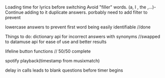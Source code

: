 Loading time for lyrics before switching
Avoid "filler" words. (a, I , the ,...)-Continue adding to it
duplicate answers. porbably need to add filter to prevent

lowercase answers to prevent first word being easily identifiable
//done

Things to do:
dictionary api for incorrect answers with synonyms
//swapped to datamuse api for ease of use and better results

lifeline button functions
// 50/50 complete

spotify playback(timestamp from musixmatch)

delay in calls leads to blank questions before timer begins
